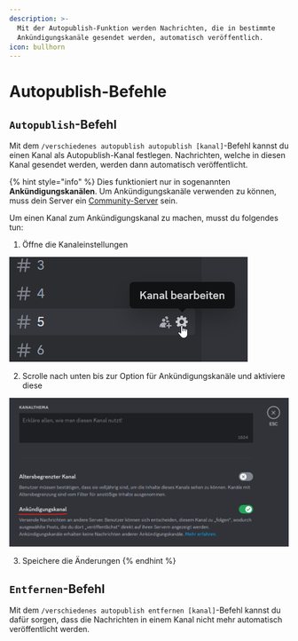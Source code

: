 ```yaml
---
description: >-
  Mit der Autopublish-Funktion werden Nachrichten, die in bestimmte
  Ankündigungskanäle gesendet werden, automatisch veröffentlich.
icon: bullhorn
---
```


# Autopublish-Befehle

## `Autopublish`-Befehl

Mit dem `/verschiedenes autopublish autopublish [kanal]`-Befehl kannst du einen Kanal als Autopublish-Kanal festlegen. Nachrichten, welche in diesen Kanal gesendet werden, werden dann automatisch veröffentlicht.

{% hint style="info" %}
Dies funktioniert nur in sogenannten **Ankündigungskanälen**. Um Ankündigungskanäle verwenden zu können, muss dein Server ein [Community-Server](https://support.discord.com/hc/de/articles/360047132851-Richte-deinen-Community-Server-ein#h_01H1W33CQVZCSKQGX9BM602RPP) sein.

Um einen Kanal zum Ankündigungskanal zu machen, musst du folgendes tun:

1. Öffne die Kanaleinstellungen

<img src="../../.gitbook/assets/edit-channel-button.png" alt="" data-size="original">

2. Scrolle nach unten bis zur Option für Ankündigungskanäle und aktiviere diese

<img src="../../.gitbook/assets/enabled-announcement-channel-option.png" alt="" data-size="original">

3. Speichere die Änderungen
{% endhint %}

## `Entfernen`-Befehl

Mit dem `/verschiedenes autopublish entfernen [kanal]`-Befehl kannst du dafür sorgen, dass die Nachrichten in einem Kanal nicht mehr automatisch veröffentlicht werden.
